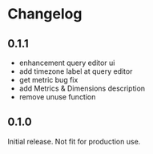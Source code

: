 # Changelog

## 0.1.1
- enhancement query editor ui
- add timezone label at query editor
- get metric bug fix
- add Metrics & Dimensions description
- remove unuse function


## 0.1.0

Initial release. Not fit for production use.
